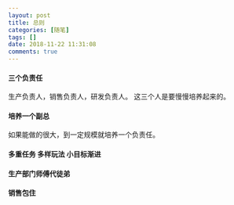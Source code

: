 ```yaml
---
layout: post
title: 总则
categories: [随笔]
tags: []
date: 2018-11-22 11:31:08
comments: true
---
```


#### 三个负责任
生产负责人，销售负责人，研发负责人。
这三个人是要慢慢培养起来的。

#### 培养一个副总
如果能做的很大，到一定规模就培养一个负责任。

#### 多重任务 多样玩法 小目标渐进



#### 生产部门师傅代徒弟


#### 销售包住





